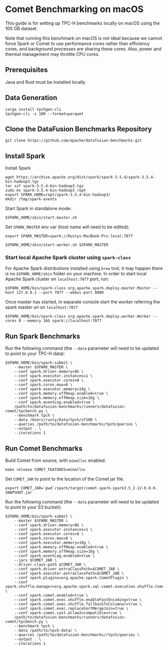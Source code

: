 <!--
Licensed to the Apache Software Foundation (ASF) under one
or more contributor license agreements.  See the NOTICE file
distributed with this work for additional information
regarding copyright ownership.  The ASF licenses this file
to you under the Apache License, Version 2.0 (the
"License"); you may not use this file except in compliance
with the License.  You may obtain a copy of the License at

  http://www.apache.org/licenses/LICENSE-2.0

Unless required by applicable law or agreed to in writing,
software distributed under the License is distributed on an
"AS IS" BASIS, WITHOUT WARRANTIES OR CONDITIONS OF ANY
KIND, either express or implied.  See the License for the
specific language governing permissions and limitations
under the License.
-->

# Comet Benchmarking on macOS

This guide is for setting up TPC-H benchmarks locally on macOS using the 100 GB dataset.

Note that running this benchmark on macOS is not ideal because we cannot force Spark or Comet to use performance 
cores rather than efficiency cores, and background processes are sharing these cores. Also, power and thermal 
management may throttle CPU cores.  

## Prerequisites

Java and Rust must be installed locally.

## Data Generation

```shell
cargo install tpchgen-cli
tpchgen-cli -s 100 --format=parquet
```

## Clone the DataFusion Benchmarks Repository

```shell
git clone https://github.com/apache/datafusion-benchmarks.git
```

## Install Spark

Install Spark

```shell
wget https://archive.apache.org/dist/spark/spark-3.5.4/spark-3.5.4-bin-hadoop3.tgz
tar xzf spark-3.5.4-bin-hadoop3.tgz
sudo mv spark-3.5.4-bin-hadoop3 /opt
export SPARK_HOME=/opt/spark-3.5.4-bin-hadoop3/
mkdir /tmp/spark-events
```


Start Spark in standalone mode:

```shell
$SPARK_HOME/sbin/start-master.sh
```

Set `SPARK_MASTER` env var (host name will need to be edited):

```shell
export SPARK_MASTER=spark://Rustys-MacBook-Pro.local:7077
```


```shell
$SPARK_HOME/sbin/start-worker.sh $SPARK_MASTER
```

### Start local Apache Spark cluster using `spark-class`
For Apache Spark distributions installed using `brew` tool, it may happen there is no `$SPARK_HOME/sbin` folder on your machine. 
In order to start local Apache Spark cluster on `localhost:7077` port, run: 
```shell
$SPARK_HOME/bin/spark-class org.apache.spark.deploy.master.Master --host 127.0.0.1 --port 7077 --webui-port 8080
```

Once master has started, in separate console start the worker referring the spark master uri on `localhost:7077`
```shell
$SPARK_HOME/bin/spark-class org.apache.spark.deploy.worker.Worker --cores 8 --memory 16G spark://localhost:7077
```

## Run Spark Benchmarks

Run the following command (the `--data` parameter will need to be updated to point to your TPC-H data):

```shell
$SPARK_HOME/bin/spark-submit \
    --master $SPARK_MASTER \
    --conf spark.driver.memory=8G \
    --conf spark.executor.instances=1 \
    --conf spark.executor.cores=8 \
    --conf spark.cores.max=8 \
    --conf spark.executor.memory=16g \
    --conf spark.memory.offHeap.enabled=true \
    --conf spark.memory.offHeap.size=16g \
    --conf spark.eventLog.enabled=true \
    /path/to/datafusion-benchmarks/runners/datafusion-comet/tpcbench.py \
    --benchmark tpch \
    --data /Users/rusty/Data/tpch/sf100 \
    --queries /path/to/datafusion-benchmarks/tpch/queries \
    --output . \
    --iterations 1
```

## Run Comet Benchmarks

Build Comet from source, with `mimalloc` enabled.

```shell
make release COMET_FEATURES=mimalloc
```

Set `COMET_JAR` to point to the location of the Comet jar file.

```shell
export COMET_JAR=`pwd`/spark/target/comet-spark-spark3.5_2.12-0.8.0-SNAPSHOT.jar
```

Run the following command (the `--data` parameter will need to be updated to point to your S3 bucket):

```shell
$SPARK_HOME/bin/spark-submit \
    --master $SPARK_MASTER \
    --conf spark.driver.memory=8G \
    --conf spark.executor.instances=1 \
    --conf spark.executor.cores=8 \
    --conf spark.cores.max=8 \
    --conf spark.executor.memory=16g \
    --conf spark.memory.offHeap.enabled=true \
    --conf spark.memory.offHeap.size=16g \
    --conf spark.eventLog.enabled=true \
    --jars $COMET_JAR \
    --driver-class-path $COMET_JAR \
    --conf spark.driver.extraClassPath=$COMET_JAR \
    --conf spark.executor.extraClassPath=$COMET_JAR \
    --conf spark.plugins=org.apache.spark.CometPlugin \
    --conf spark.shuffle.manager=org.apache.spark.sql.comet.execution.shuffle.CometShuffleManager \
    --conf spark.comet.enabled=true \
    --conf spark.comet.exec.shuffle.enableFastEncoding=true \
    --conf spark.comet.exec.shuffle.fallbackToColumnar=true \
    --conf spark.comet.exec.replaceSortMergeJoin=true \
    --conf spark.comet.cast.allowIncompatible=true \
    /path/to/datafusion-benchmarks/runners/datafusion-comet/tpcbench.py \
    --benchmark tpch \
    --data /path/to/tpch-data/ \
    --queries /path/to/datafusion-benchmarks//tpch/queries \
    --output . \
    --iterations 1
```
